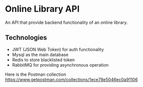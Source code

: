 # Online Library API

An API that provide backend functionality of an online library.

## Technologies

- JWT (JSON Web Token) for auth functionality
- Mysql as the main database
- Redis to store blacklisted token
- RabbitMQ for providing asynchronous operation

Here is the Postman collection https://www.getpostman.com/collections/1ece78e5046ec0a91106
